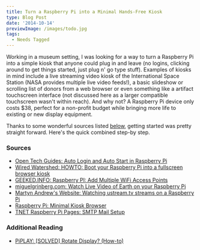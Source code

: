 ```yaml
---
title: Turn a Raspberry Pi into a Minimal Hands-Free Kiosk
type: Blog Post
date: '2014-10-14'
previewImage: /images/todo.jpg
tags:
  - Needs Tagged
---
```

Working in a museum setting, I was looking for a way to turn a Raspberry Pi into a simple kiosk that anyone could plug in and leave (no logins, clicking around to get things started, just plug n' go type stuff). Examples of kiosks in mind include a live streaming video kiosk of the International Space Station (NASA provides multiple live video feeds!), a basic slideshow or scrolling list of donors from a web browser or even something like a artifact touchscreen interface (not discussed here as a larger compatible touchscreen wasn't within reach). And why not? A Raspberry Pi device only costs $38, perfect for a non-profit budget while bringing more life to existing or new display equipment.

Thanks to some wonderful sources listed [below](#sources), getting started was pretty straight forward. Here's the quick combined step-by step.

### Sources

*   [Open Tech Guides: Auto Login and Auto Start in Raspberry Pi](http://www.opentechguides.com/how-to/article/raspberry-pi/5/raspberry-pi-auto-start.html)
*   [Wired Watershed: HOWTO: Boot your Raspberry Pi into a fullscreen browser kiosk](http://blogs.wcode.org/2013/09/howto-boot-your-raspberry-pi-into-a-fullscreen-browser-kiosk/)
*   [GEEKED.INFO: Raspberry PI: Add Multiple WiFi Access Points](http://www.geeked.info/raspberry-pi-add-multiple-wifi-access-points/)
*   [miguelgrinberg.com: Watch Live Video of Earth on your Raspberry Pi](http://blog.miguelgrinberg.com/post/watch-live-video-of-earth-on-your-raspberry-pi)
*   [Martyn Andrew's Website: Watching ustream.tv streams on a Raspberry Pi](http://www.martyn.org.uk/watching-ustream-tv-streams-on-a-raspberry-pi/)
*   [Raspberry Pi: Minimal Kiosk Browser](http://www.raspberrypi.org/forums/viewtopic.php?f=66&t=40860)
*   [TNET Raspberry Pi Pages: SMTP Mail Setup](http://rpi.tnet.com/project/faqs/smtp)

### Additional Reading

*   [PiPLAY: \[SOLVED\] Rotate Display? (How-to)](http://www.pimame.org/forum/discussion/65/solved-rotate-display-how-to/p1)
